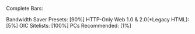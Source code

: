 Complete Bars:

Bandwidth Saver Presets: [90%]
HTTP-Only Web 1.0 & 2.0(*Legacy HTML): [5%]
OIC Sitelists: [100%]
PCs Recommended: [1%]